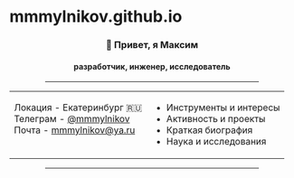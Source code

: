 # mmmylnikov.github.io

<div align="center">
<h3>👋 Привет, я Максим </h3>
<h4>разработчик, инженер, исследователь </h4>
<hr width="75%" size="1" />
<table width="100%" border="0">
    <tr>
        <td valign="baseline">
          Локация - Екатеринбург 🇷🇺<br>
          Телеграм -
          <a href="https://t.me/mmmylnikov">@mmmylnikov</a><br>
          Почта -
          <a href="https://t.me/mmmylnikov">mmmylnikov@ya.ru</a>
        </td>
        <td valign="baseline">
          <ul>
            <li>Инструменты и интересы</li>
            <li>Активность и проекты</li>
            <li>Краткая биография</li>
            <li>Наука и исследования</li>
          </ul>
        </td>
    </tr>
</table>
<hr width="75%" size="1" />
</div>

